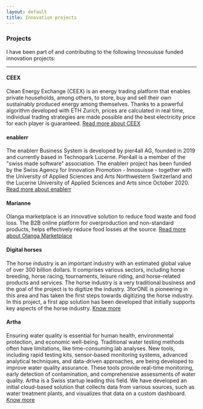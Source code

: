```yaml
---
layout: default
title: Innovation projects
---
```


### Projects
I have been part of and contributing to the following Innosuisse funded innovation projects:

---

#### CEEX
Clean Energy Exchange (CEEX) is an energy trading platform that enables private households, among others, to store, buy and sell their own sustainably produced energy among themselves. Thanks to a powerful algorithm developed with ETH Zurich, prices are calculated in real time, individual trading strategies are made possible and the best electricity price for each player is guaranteed.
[Read more about CEEX](https://www.ceex.ch/) 

#### enablerr
The enablerr Business System is developed by pier4all AG, founded in 2019 and currently based in Technopark Lucerne. Pier4all is a member of the "swiss made software" association. The enablerr project has been funded by the Swiss Agency for Innovation Promotion - Innosuisse - together with the University of Applied Sciences and Arts Northwestern Switzerland and the Lucerne University of Applied Sciences and Arts since October 2020.
[Read more about enablerr](https://www.enablerr.ch/) 


#### Marianne
Olanga marketplace is an innovative solution to reduce food waste and food loss. The B2B online platform for overproduction and non-standard products, helps effectively reduce food losses at the source.
[Read more about Olanga Marketplace](https://olanga.ch/#home) 


#### Digital horses
The horse industry is an important industry with an estimated global value of over 300 billion dollars. It comprises various sectors, including horse breeding, horse racing, tournaments, leisure riding, and horse-related products and services. The horse industry is a very traditional business and the goal of the project is to digitize the industry. 3forONE is pioneering in this area and has taken the first steps towards digitizing the horse industry. In this project, a first app solution has been developed that initially supports key aspects of the horse industry.
[Know more](https://3forone.com/)


#### Artha
Ensuring water quality is essential for human health, environmental protection, and economic well-being. Traditional water testing methods often have limitations, like time-consuming lab analyses. New tools, including rapid testing kits, sensor-based monitoring systems, advanced analytical techniques, and data-driven approaches, are being developed to improve water quality assurance. These tools provide real-time monitoring, early detection of contamination,
and comprehensive assessments of water quality. Artha is a Swiss startup leading this field. We have developed an initial cloud-based solution that collects data from various sources, such as water treatment plants, and visualizes that data on a custom dashboard.
[Know more](https://artha-x.com/)

